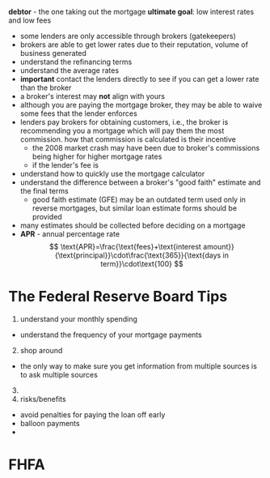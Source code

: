 **debtor** - the one taking out the mortgage
**ultimate goal**: low interest rates and low fees
- some lenders are only accessible through brokers (gatekeepers)
- brokers are able to get lower rates due to their reputation, volume of business generated
- understand the refinancing terms 
- understand the average rates
- **important** contact the lenders directly to see if you can get a lower rate than the broker
- a broker's interest may **not** align with yours
- although you are paying the mortgage broker, they may be able to waive some fees that the lender enforces
- lenders pay brokers for obtaining customers, i.e., the broker is recommending you a mortgage which will pay them the most commission. how that commission is calculated is their incentive
  - the 2008 market crash may have been due to broker's commissions being higher for higher mortgage rates
  - if the lender's fee is 
- understand how to quickly use the mortgage calculator
- understand the difference between a broker's "good faith" estimate and the final terms
  - good faith estimate (GFE) may be an outdated term used only in reverse mortgages, but similar loan estimate forms should be provided
- many estimates should be collected before deciding on a mortgage
- **APR** - annual percentage rate
$$
\text{APR}=\frac{\text{fees}+\text{interest amount}}{\text{principal}}\cdot\frac{\text{365}}{\text{days in term}}\cdot\text{100}
$$
# The Federal Reserve Board Tips
1. understand your monthly spending
- understand the frequency of your mortgage payments 
2. shop around
- the only way to make sure you get information from multiple sources is to ask multiple sources
3. 
4. risks/benefits
- avoid penalties for paying the loan off early
- balloon payments
- 

# FHFA
